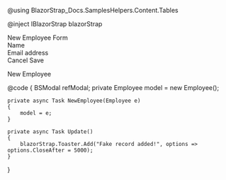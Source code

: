 ﻿<!--\\-->
@using BlazorStrap_Docs.SamplesHelpers.Content.Tables
<BSToaster/>
<!--//-->
@inject IBlazorStrap blazorStrap

<BSModal DataId="model9" OnShow="@(() => NewEmployee(new Employee()))" HideOnValidSubmit="true" IsStaticBackdrop="true">
    <BSForm Model="model" OnValidSubmit="@Update">
        <DataAnnotationsValidator/>
        <BSModalHeader>New Employee Form</BSModalHeader>
        <BSModalContent>
            <BSValidationSummary/>
            <div class="mb-3">
                <BSLabel>Name</BSLabel>
                <BSInput InputType="InputType.Text" @bind-Value="model.Name"/>
                <BSFeedback For="@(() => model.Name)"/>
            </div>
            <div class="mb-3">
                <BSLabel>Email address</BSLabel>
                <BSInput InputType="InputType.Email" placeholder="name@example.com" @bind-Value="model.Email"/>
                <BSFeedback For="@(() => model.Email)"/>
            </div>
        </BSModalContent>
        <BSModalFooter>
            <BSButton Target="model9">Cancel</BSButton>
            <BSButton IsSubmit="true" Color="BSColor.Primary">Save</BSButton>
        </BSModalFooter>
    </BSForm>
</BSModal>

<BSButton Color="BSColor.Primary" Target="model9">New Employee</BSButton>

@code {
    BSModal refModal;
    private Employee model = new Employee();

    private async Task NewEmployee(Employee e)
    {
        model = e;
    }

    private async Task Update()
    {
        blazorStrap.Toaster.Add("Fake record added!", options => options.CloseAfter = 5000);
    }

}